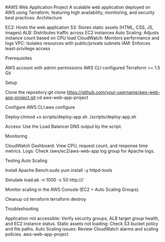 #AWS Web Application Project
A scalable web application deployed on AWS using Terraform, featuring high availability, monitoring, and security best practices.
Architecture

EC2: Hosts the web application
S3: Stores static assets (HTML, CSS, JS, images)
ALB: Distributes traffic across EC2 instances
Auto Scaling: Adjusts instance count based on CPU load
CloudWatch: Monitors performance and logs
VPC: Isolates resources with public/private subnets
IAM: Enforces least-privilege access

Prerequisites

AWS account with admin permissions
AWS CLI configured
Terraform >= 1.5
Git

Setup

Clone the repository:git clone https://github.com/your-username/aws-web-app-project.git
cd aws-web-app-project


Configure AWS CLI:aws configure


Deploy:chmod +x scripts/deploy-app.sh
./scripts/deploy-app.sh


Access: Use the Load Balancer DNS output by the script.

Monitoring

CloudWatch Dashboard: View CPU, request count, and response time metrics.
Logs: Check /aws/ec2/aws-web-app log group for Apache logs.

Testing Auto Scaling

Install Apache Bench:sudo yum install -y httpd-tools


Simulate load:ab -n 1000 -c 50 http://<your-alb-dns>/


Monitor scaling in the AWS Console (EC2 > Auto Scaling Groups).

Cleanup
cd terraform
terraform destroy

Troubleshooting

Application not accessible: Verify security groups, ALB target group health, and EC2 instance status.
Static assets not loading: Check S3 bucket policy and file paths.
Auto Scaling issues: Review CloudWatch alarms and scaling policies.
 aws-web-app-project
